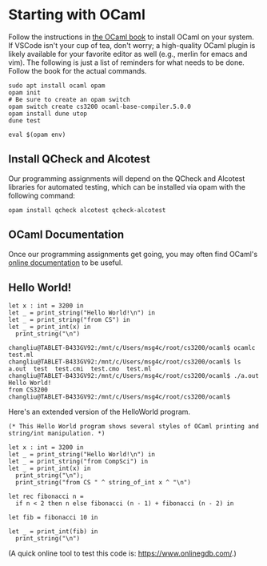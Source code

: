 # Starting with OCaml

Follow the instructions in
[the OCaml book](https://cs3110.github.io/textbook/chapters/preface/install.html)
to install OCaml on your system. If VSCode isn't your cup of tea,
don't worry; a high-quality OCaml plugin is likely available for your
favorite editor as well (e.g., merlin for emacs and vim). The following is just a list of reminders for what needs to be done. Follow the book for the actual commands.

```
sudo apt install ocaml opam
opam init
# Be sure to create an opam switch
opam switch create cs3200 ocaml-base-compiler.5.0.0
opam install dune utop
dune test

eval $(opam env)
```

## Install QCheck and Alcotest

Our programming assignments will depend on the QCheck and Alcotest
libraries for automated testing, which can be installed via opam with
the following command:

```
opam install qcheck alcotest qcheck-alcotest
```

## OCaml Documentation

Once our programming assignments get going, you may often find OCaml's
[online documentation](https://v2.ocaml.org/api/) to be useful.

## Hello World!

```
let x : int = 3200 in
let _ = print_string("Hello World!\n") in
let _ = print_string("from CS") in
let _ = print_int(x) in
  print_string("\n")
```

```
changliu@TABLET-B433GV92:/mnt/c/Users/msg4c/root/cs3200/ocaml$ ocamlc test.ml
changliu@TABLET-B433GV92:/mnt/c/Users/msg4c/root/cs3200/ocaml$ ls
a.out  test  test.cmi  test.cmo  test.ml
changliu@TABLET-B433GV92:/mnt/c/Users/msg4c/root/cs3200/ocaml$ ./a.out
Hello World!
from CS3200
changliu@TABLET-B433GV92:/mnt/c/Users/msg4c/root/cs3200/ocaml$ 
```

Here's an extended version of the HelloWorld program.

```
(* This Hello World program shows several styles of OCaml printing and string/int manipulation. *)

let x : int = 3200 in
let _ = print_string("Hello World!\n") in
let _ = print_string("from CompSci") in
let _ = print_int(x) in
  print_string("\n");
  print_string("from CS " ^ string_of_int x ^ "\n")
```  


```
let rec fibonacci n =
  if n < 2 then n else fibonacci (n - 1) + fibonacci (n - 2) in

let fib = fibonacci 10 in

let _ = print_int(fib) in
  print_string("\n")  
```



(A quick online tool to test this code is: https://www.onlinegdb.com/.)
